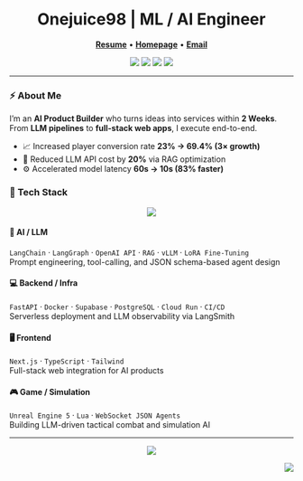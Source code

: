 <h1 align="center"> Onejuice98 | ML / AI Engineer </h1>

<p align="center">
  <a href="https://hololok.vercel.app/resume"><b>Resume</b></a> •
  <a href="https://hololok.vercel.app"><b>Homepage</b></a> •
  <a href="mailto:ojuice9890@gmail.com"><b>Email</b></a>
</p>

<p align="center">
  <img src="https://img.shields.io/badge/AI%20Engineer-111111?style=for-the-badge&logo=OpenAI&logoColor=white" />
  <img src="https://img.shields.io/badge/Full%20Stack-0A66C2?style=for-the-badge&logo=typescript&logoColor=white" />
  <img src="https://img.shields.io/badge/Product%20Builder-FF6B00?style=for-the-badge&logo=vercel&logoColor=white" />
  <img src="https://img.shields.io/badge/Game%20AI-9146FF?style=for-the-badge&logo=unrealengine&logoColor=white" />
</p>

---

### ⚡ About Me

I’m an **AI Product Builder** who turns ideas into services within **2 Weeks**.  
From **LLM pipelines** to **full-stack web apps**, I execute end-to-end.

- 📈 Increased player conversion rate **23% → 69.4% (3× growth)**  
- 💸 Reduced LLM API cost by **20%** via RAG optimization  
- ⚙️ Accelerated model latency **60s → 10s (83% faster)**  

### 🧰 Tech Stack

<p align="center">
  <img src="https://skillicons.dev/icons?i=python,fastapi,typescript,nextjs,tailwind,vercel,git,docker,gcp,pytorch,postgresql,supabase,unrealengine,lua&theme=dark" />
</p>

#### 🧠 AI / LLM
`LangChain` · `LangGraph` · `OpenAI API` · `RAG` · `vLLM` · `LoRA Fine-Tuning`  
Prompt engineering, tool-calling, and JSON schema-based agent design  

#### 💻 Backend / Infra
`FastAPI` · `Docker` · `Supabase` · `PostgreSQL` · `Cloud Run` · `CI/CD`  
Serverless deployment and LLM observability via LangSmith  

#### 🖥️ Frontend
`Next.js` · `TypeScript` · `Tailwind` <br/>
Full-stack web integration for AI products  

#### 🎮 Game / Simulation
`Unreal Engine 5` · `Lua` · `WebSocket JSON Agents`  
Building LLM-driven tactical combat and simulation AI  

---

<p align="center">
  <a href="https://hololok.vercel.app/resume"><img src="https://img.shields.io/badge/View%20Resume-18181B?style=for-the-badge&logo=vercel&logoColor=white" /></a>
</p>

<p align="right">
 <img src="https://visitor-badge.laobi.icu/badge?page_id=onejuice98.onejuice98&left_text=Visitors" />
</p>

